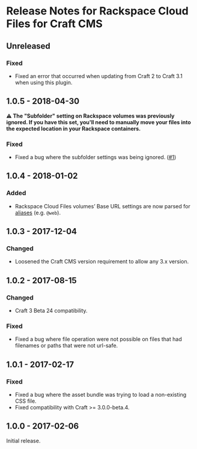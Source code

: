 # Release Notes for Rackspace Cloud Files for Craft CMS

## Unreleased

### Fixed
- Fixed an error that occurred when updating from Craft 2 to Craft 3.1 when using this plugin.

## 1.0.5 - 2018-04-30
**:warning: The "Subfolder" setting on Rackspace volumes was previously ignored. If you have this set, you'll need to manually move your files into the expected location in your Rackspace containers.**

### Fixed
- Fixed a bug where the subfolder settings was being ignored. ([#1](https://github.com/craftcms/rackspace/issues/1))

## 1.0.4 - 2018-01-02

### Added
- Rackspace Cloud Files volumes’ Base URL settings are now parsed for [aliases](http://www.yiiframework.com/doc-2.0/guide-concept-aliases.html) (e.g. `@web`).

## 1.0.3 - 2017-12-04

### Changed
- Loosened the Craft CMS version requirement to allow any 3.x version.

## 1.0.2 - 2017-08-15

### Changed
- Craft 3 Beta 24 compatibility.

### Fixed
- Fixed a bug where file operation were not possible on files that had filenames or paths that were not url-safe.

## 1.0.1 - 2017-02-17

### Fixed
- Fixed a bug where the asset bundle was trying to load a non-existing CSS file.
- Fixed compatibility with Craft >= 3.0.0-beta.4.

## 1.0.0 - 2017-02-06

Initial release.
